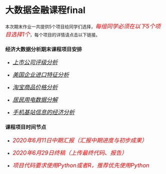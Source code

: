 # 大数据金融课程final

本次期末作业一共提供5个项目给同学们选择，<font color="red" size=4>*每组同学必须在以下5个项目选择1个*</font>，每个项目的详情请点击以下链接。

### 经济大数据分析期末课程项目安排

- <font color="red" size=4>*[上市公司评级分析](https://github.com/FDU-SDS/Big_Data_Economic_Course_Final/blob/master/%E6%9C%9F%E6%9C%AB%E8%80%83%E8%AF%84%E9%A1%B9%E7%9B%AE%EF%BC%9A%E4%B8%8A%E5%B8%82%E5%85%AC%E5%8F%B8%E8%AF%84%E7%BA%A7%E5%88%86%E6%9E%90)*</font>

- <font color="red" size=4>*[美国企业进口特征分析](https://github.com/FDU-SDS/Big_Data_Economic_Course_Final/blob/master/%E6%9C%9F%E6%9C%AB%E8%80%83%E8%AF%84%E9%A1%B9%E7%9B%AE%EF%BC%9A%E4%BC%81%E4%B8%9A%E7%87%83%E7%85%A4%E6%95%B0%E6%8D%AE%E8%A1%A5%E7%BC%BA.md)*</font>

- <font color="red" size=4>*[淘宝商品价格分析](https://github.com/FDU-SDS/Big_Data_Economic_Course_Final/blob/master/%E6%9C%9F%E6%9C%AB%E8%80%83%E8%AF%84%E9%A1%B9%E7%9B%AE%EF%BC%9A%E6%B7%98%E5%AE%9D%E5%95%86%E5%93%81%E4%BB%B7%E6%A0%BC%E5%88%86%E6%9E%90.md)*</font>
	
- <font color="red" size=4>*[居民用电数据分解](https://github.com/FDU-SDS/Big_Data_Economic_Course_Final/blob/master/%E6%9C%9F%E6%9C%AB%E8%80%83%E8%AF%84%E9%A1%B9%E7%9B%AE%EF%BC%9A%E5%B1%85%E6%B0%91%E7%94%A8%E7%94%B5%E6%95%B0%E6%8D%AE%E5%88%86%E8%A7%A3.md)*</font>

- <font color="red" size=4>*[手机基站信息的经济分析](https://github.com/FDU-SDS/Big_Data_Economic_Course_Final/blob/master/%E6%9C%9F%E6%9C%AB%E8%80%83%E8%AF%84%E9%A1%B9%E7%9B%AE%EF%BC%9A%E6%89%8B%E6%9C%BA%E5%9F%BA%E7%AB%99%E4%BF%A1%E6%81%AF%E7%9A%84%E7%BB%8F%E6%B5%8E%E5%88%86%E6%9E%90.md)*</font>

### 课程项目时间节点

* <font color=red size=4>*2020年6月11日中期汇报（汇报中期进度与初步成果）*</font>

* <font color=red size=4>*2020年6月29日终稿（上传最终代码、报告）*</font>

* <font color=red size=4>*项目代码要求使用Python或者R，推荐优先使用Python*</font>
